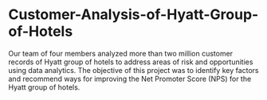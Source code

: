 # Customer-Analysis-of-Hyatt-Group-of-Hotels
Our team of four members analyzed more than two million customer records of Hyatt group of hotels to address areas of risk and opportunities using data analytics. The objective of this project was to identify key factors and recommend ways for improving the Net Promoter Score (NPS) for the Hyatt group of hotels.
